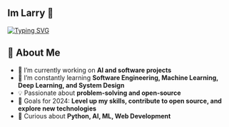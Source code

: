 ## Im Larry 👋
[![Typing SVG](https://readme-typing-svg.demolab.com/?lines=Hi+There+:D;Always+Learning+New+Things)](https://git.io/typing-svg)



## 🚀 About Me
 - 🔭 I’m currently working on **AI and software projects**
 - 🌱 I’m constantly learning **Software Engineering, Machine Learning, Deep Learning, and System Design**
 - 💡 Passionate about **problem-solving and open-source**
 - 🎯 Goals for 2024: **Level up my skills, contribute to open source, and explore new technologies**
 - 💬 Curious about **Python, AI, ML, Web Development**
<!--
**Larry-Garcia/Larry-Garcia** is a ✨ _special_ ✨ repository because its `README.md` (this file) appears on your GitHub profile.

Here are some ideas to get you started:

- 🔭 I’m currently working on ...
- 🌱 I’m currently learning ...
- 👯 I’m looking to collaborate on ...
- 🤔 I’m looking for help with ...
- 💬 Ask me about ...
- 📫 How to reach me: ...
- 😄 Pronouns: ...
- ⚡ Fun fact: ...
-->
